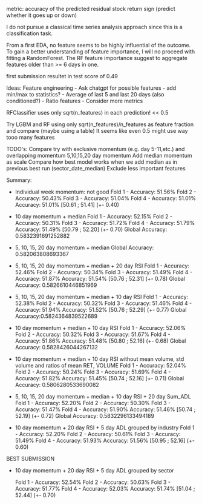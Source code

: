 metric: accuracy of the predicted residual stock return sign (predict whether it goes up or down)

I do not pursue a classical time series analysis approach since this is a classification task.

From a first EDA, no feature seems to be highly influential of the outcome. To gain a better understanding of feature importance, I will no proceed with fitting a RandomForest. The RF feature importance suggest to aggregate features older than >= 6 days in one. 

first submission resultet in test score of 0.49

Ideas: 
Feature engineering
    - Ask chatgpt for possible features
    - add min/max to statistics?
    - Average of last 5 and last 20 days (also conditioned?)
    - Ratio features
    - Consider more metrics


RFClassifier uses only sqrt(n_features) in each prediction! << 0.5

Try LGBM and RF using only sqrt(n_features)/n_features as feature fraction and compare (maybe using a table)
It seems like even 0.5 might use way tooo many features



TODO's: 
Compare try with exclusive momentum (e.g. day 5-11,etc.) and overlapping momentum 5,10,15,20 day momentum 
Add median momentum as scale 
Compare how best model works when we add median as in previous best run (sector_date_median)
Exclude less important features

Summary: 
- Individual week momentum: not good 
    Fold 1 - Accuracy: 51.56%
    Fold 2 - Accuracy: 50.43%
    Fold 3 - Accuracy: 51.04%
    Fold 4 - Accuracy: 51.01%
    Accuracy: 51.01% [50.61 ; 51.41] (+- 0.40)

- 10 day momentum + median 
    Fold 1 - Accuracy: 52.15%
    Fold 2 - Accuracy: 50.31%
    Fold 3 - Accuracy: 51.72%
    Fold 4 - Accuracy: 51.79%
    Accuracy: 51.49% [50.79 ; 52.20] (+- 0.70)
    Global Accuracy: 0.5832391691252882

- 5, 10, 15, 20 day momentum + median
    Global Accuracy: 0.582063808693367

- 5, 10, 15, 20 day momentum + median + 20 day RSI
    Fold 1 - Accuracy: 52.46%
    Fold 2 - Accuracy: 50.34%
    Fold 3 - Accuracy: 51.49%
    Fold 4 - Accuracy: 51.87%
    Accuracy: 51.54% [50.76 ; 52.31] (+- 0.78)
    Global Accuracy: 0.5826610446851969

- 5, 10, 15, 20 day momentum + median + 10 day RSI
    Fold 1 - Accuracy: 52.38%
    Fold 2 - Accuracy: 50.32%
    Fold 3 - Accuracy: 51.46%
    Fold 4 - Accuracy: 51.94%
    Accuracy: 51.52% [50.76 ; 52.29] (+- 0.77)
    Global Accuracy:0.5824364839522689

- 10 day momentum + median + 10 day RSI
    Fold 1 - Accuracy: 52.06%
    Fold 2 - Accuracy: 50.32%
    Fold 3 - Accuracy: 51.67%
    Fold 4 - Accuracy: 51.86%
    Accuracy: 51.48% [50.80 ; 52.16] (+- 0.68)
    Global Accuracy: 0.5828426044267132

- 10 day momentum + median + 10 day RSI without mean volume, std volume and ratios of mean RET, VOLUME
    Fold 1 - Accuracy: 52.04%
    Fold 2 - Accuracy: 50.24%
    Fold 3 - Accuracy: 51.69%
    Fold 4 - Accuracy: 51.82%
    Accuracy: 51.45% [50.74 ; 52.16] (+- 0.71)
    Global Accuracy: 0.5806280533690082

- 5, 10, 15, 20 day momentum + median + 10 day RSI + 20 day Sum_ADL
    Fold 1 - Accuracy: 52.20%
    Fold 2 - Accuracy: 50.30%
    Fold 3 - Accuracy: 51.47%
    Fold 4 - Accuracy: 51.90%
    Accuracy: 51.46% [50.74 ; 52.19] (+- 0.72)
    Global Accuracy: 0.5832296133494189

- 10 day momentum + 20 day RSI + 5 day ADL grouped by industry
    Fold 1 - Accuracy: 52.20%
    Fold 2 - Accuracy: 50.61%
    Fold 3 - Accuracy: 51.49%
    Fold 4 - Accuracy: 51.93%
    Accuracy: 51.56% [50.95 ; 52.16] (+- 0.60)


BEST SUBMISSION
- 10 day momentum + 20 day RSI + 5 day ADL grouped by sector

    Fold 1 - Accuracy: 52.54%
    Fold 2 - Accuracy: 50.63%
    Fold 3 - Accuracy: 51.77%
    Fold 4 - Accuracy: 52.03%
    Accuracy: 51.74% [51.04 ; 52.44] (+- 0.70)